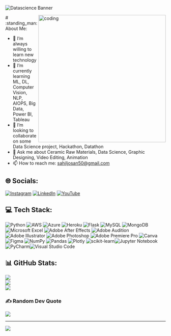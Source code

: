 ![Datascience Banner](https://user-images.githubusercontent.com/106590141/213756194-52015261-328a-4e24-9f3e-7c21c402c7c9.jpg)

<img align="right" alt="coding" width= "400" src="https://media4.giphy.com/media/qgQUggAC3Pfv687qPC/giphy.gif?cid=ecf05e47z96pi67b1n29nl4tm6u6yb6ftb867sw8wi4wpy2s&rid=giphy.gif&ct=g">
# 	:standing_man: About Me:

- 🔭 I’m always willing to learn new technology
- 🌱 I’m currently learning ML, DL, Computer Vision, NLP, AIOPS, Big Data, Power BI, Tableau
- 👯 I’m looking to collaborate on some Data Science project, Hackathon, Datathon
- 💬 Ask me about Ceramic Raw Materials, Data Science, Graphic Designing, Video Editing, Animation
- 📫 How to reach me: sahiljosan50@gmail.com



## 🌐 Socials:
[![Instagram](https://img.shields.io/badge/Instagram-%23E4405F.svg?logo=Instagram&logoColor=white)](https://instagram.com/sahiljosan92) [![LinkedIn](https://img.shields.io/badge/LinkedIn-%230077B5.svg?logo=linkedin&logoColor=white)](https://linkedin.com/in/sahil-josan-a1256622b) [![YouTube](https://img.shields.io/badge/YouTube-%23FF0000.svg?logo=YouTube&logoColor=white)](https://www.youtube.com/@skillvalley8868/videos) 

## 💻 Tech Stack:
![Python](https://img.shields.io/badge/python-3670A0?style=for-the-badge&logo=python&logoColor=ffdd54) ![AWS](https://img.shields.io/badge/AWS-%23FF9900.svg?style=for-the-badge&logo=amazon-aws&logoColor=white) ![Azure](https://img.shields.io/badge/azure-%230072C6.svg?style=for-the-badge&logo=azure-devops&logoColor=white) ![Heroku](https://img.shields.io/badge/heroku-%23430098.svg?style=for-the-badge&logo=heroku&logoColor=white) ![Flask](https://img.shields.io/badge/flask-%23000.svg?style=for-the-badge&logo=flask&logoColor=white) ![MySQL](https://img.shields.io/badge/mysql-%2300f.svg?style=for-the-badge&logo=mysql&logoColor=white) ![MongoDB](https://img.shields.io/badge/MongoDB-%234ea94b.svg?style=for-the-badge&logo=mongodb&logoColor=white) ![Microsoft Excel](https://img.shields.io/badge/Microsoft_Excel-217346?style=for-the-badge&logo=microsoft-excel&logoColor=white) ![Adobe After Effects](https://img.shields.io/badge/Adobe%20After%20Effects-9999FF.svg?style=for-the-badge&logo=Adobe%20After%20Effects&logoColor=white) ![Adobe Audition](https://img.shields.io/badge/Adobe%20Audition-9999FF.svg?style=for-the-badge&logo=Adobe%20Audition&logoColor=white) ![Adobe Illustrator](https://img.shields.io/badge/adobeillustrator-%23FF9A00.svg?style=for-the-badge&logo=adobeillustrator&logoColor=white) ![Adobe Photoshop](https://img.shields.io/badge/adobephotoshop-%2331A8FF.svg?style=for-the-badge&logo=adobephotoshop&logoColor=white) ![Adobe Premiere Pro](https://img.shields.io/badge/Adobe%20Premiere%20Pro-9999FF.svg?style=for-the-badge&logo=Adobe%20Premiere%20Pro&logoColor=white) ![Canva](https://img.shields.io/badge/Canva-%2300C4CC.svg?style=for-the-badge&logo=Canva&logoColor=white) 	![Figma](https://img.shields.io/badge/figma-%23F24E1E.svg?style=for-the-badge&logo=figma&logoColor=white) ![NumPy](https://img.shields.io/badge/numpy-%23013243.svg?style=for-the-badge&logo=numpy&logoColor=white) ![Pandas](https://img.shields.io/badge/pandas-%23150458.svg?style=for-the-badge&logo=pandas&logoColor=white) ![Plotly](https://img.shields.io/badge/Plotly-%233F4F75.svg?style=for-the-badge&logo=plotly&logoColor=white) ![scikit-learn](https://img.shields.io/badge/scikit--learn-%23F7931E.svg?style=for-the-badge&logo=scikit-learn&logoColor=white)![Jupyter Notebook](https://img.shields.io/badge/jupyter-%23FA0F00.svg?style=for-the-badge&logo=jupyter&logoColor=white)![PyCharm](https://img.shields.io/badge/pycharm-143?style=for-the-badge&logo=pycharm&logoColor=black&color=black&labelColor=green)![Visual Studio Code](https://img.shields.io/badge/Visual%20Studio%20Code-0078d7.svg?style=for-the-badge&logo=visual-studio-code&logoColor=white)
## 📊 GitHub Stats:
![](https://github-readme-stats.vercel.app/api?username=Sahiljosan&theme=dark&hide_border=false&include_all_commits=false&count_private=false)<br/>
![](https://github-readme-streak-stats.herokuapp.com/?user=Sahiljosan&theme=dark&hide_border=false)<br/>
![](https://github-readme-stats.vercel.app/api/top-langs/?username=Sahiljosan&theme=dark&hide_border=false&include_all_commits=false&count_private=false&layout=compact)

### ✍️ Random Dev Quote
![](https://quotes-github-readme.vercel.app/api?type=horizontal&theme=dark)

---
[![](https://visitcount.itsvg.in/api?id=Sahiljosan&icon=6&color=7)](https://visitcount.itsvg.in)

<!-- Proudly created with GPRM ( https://gprm.itsvg.in ) -->
